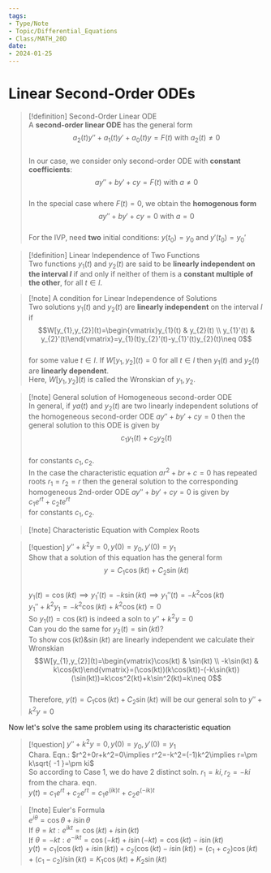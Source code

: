 ```yaml
---
tags:  
- Type/Note  
- Topic/Differential_Equations  
- Class/MATH_20D  
date:  
- 2024-01-25  
---
```

  
# Linear Second-Order ODEs  
  
> [!definition] Second-Order Linear ODE  
> A **second-order linear ODE** has the general form  
> $$a_{2}(t)y''+a_{1}(t)y'+a_{0}(t)y=F(t)\text{ with }a_{2}(t)\neq 0$$  
> In our case, we consider only second-order ODE with **constant coefficients**:  
> $$ay''+by'+cy=F(t)\text{ with }a\neq 0$$  
> In the special case where $F(t)=0$, we obtain the **homogenous form**  
> $$ay''+by'+cy=0\text{ with }a=0$$  
> For the IVP, need **two** initial conditions: $y(t_{0})=y_{0}$ and $y'(t_{0})=y_{0}'$  
  
> [!definition] Linear Independence of Two Functions  
> Two functions $y_{1}(t)$ and $y_{2}(t)$ are said to be **linearly independent on the interval $I$** if and only if neither of them is a **constant multiple of the other**, for all $t\in I$.  
  
> [!note] A condition for Linear Independence of Solutions  
> Two solutions $y_{1}(t)$ and $y_{2}(t)$ are **linearly independent** on the interval $I$ if  
> $$W[y_{1},y_{2}](t)=\begin{vmatrix}y_{1}(t) & y_{2}(t) \\  
y_{1}'(t) & y_{2}'(t)\end{vmatrix}=y_{1}(t)y_{2}'(t)-y_{1}'(t)y_{2}(t)\neq 0$$  
> for some value $t\in I$. If $W[y_{1},y_{2}](t)=0$ for all $t\in I$ then $y_{1}(t)$ and $y_{2}(t)$ are **linearly dependent**.  
> Here, $W[y_{1},y_{2}](t)$ is called the Wronskian of $y_{1},y_{2}$.  
  
> [!note] General solution of Homogeneous second-order ODE  
> In general, if $ya(t)$ and $y_{2}(t)$ are two linearly independent solutions of the homogeneous second-order ODE $ay''+by'+cy=0$ then the general solution to this ODE is given by  
> $$c_{1}y_{1}(t)+c_{2}y_{2}(t)$$  
> for constants $c_{1},c_{2}$.  
> In the case the characteristic equation $ar^2+br+c=0$ has repeated roots $r_{1}=r_{2}=r$ then the general solution to the corresponding homogeneous 2nd-order ODE $ay''+by'+cy=0$ is given by  
> $c_{1}e^{rt}+c_{2}te^{rt}$  
> for constants $c_{1},c_{2}$.  
  
> [!note] Characteristic Equation with Complex Roots  
  
> [!question] $y''+k^2y=0,y(0)=y_{0},y'(0)=y_{1}$  
> Show that a solution of this equation has the general form  
> $$y=C_{1}\cos(kt)+C_{2}\sin(kt)$$  
> $y_{1}(t)=\cos(kt)\implies y_{1}'(t)=-k\sin(kt)\implies y_{1}''(t)=-k^2\cos(kt)$  
> $y_{1}''+k^2y_{1}=-k^2\cos(kt)+k^2\cos(kt)=0$  
> So $y_{1}(t)=\cos(kt)$ is indeed a soln to $y''+k^2y=0$  
> Can you do the same for $y_{2}(t)=\sin(kt)$?  
> To show $\cos(kt)\&\sin(kt)$ are linearly independent we calculate their Wronskian  
> $$W[y_{1},y_{2}](t)=\begin{vmatrix}\cos(kt) & \sin(kt) \\  
-k\sin(kt) & k\cos(kt)\end{vmatrix}=(\cos(kt))(k\cos(kt))-(-k\sin(kt))(\sin(kt))=k\cos^2(kt)+k\sin^2(kt)=k\neq 0$$  
> Therefore, $y(t)=C_{1}\cos(kt)+C_{2}\sin(kt)$ will be our general soln to $y''+k^2y=0$  
  
Now let's solve the same problem using its characteristic equation  
  
> [!question] $y''+k^2y=0,y(0)=y_{0},y'(0)=y_{1}$  
> Chara. Eqn.: $r^2+0r+k^2=0\implies r^2=-k^2=(-1)k^2\implies r=\pm k\sqrt{ -1 }=\pm ki$  
> So according to Case 1, we do have 2 distinct soln. $r_{1}=ki,r_{2}=-ki$ from the chara. eqn.  
> $y(t)=c_{1}e^{rt}+c_{2}e^{rt}=c_{1}e^{(ik)t}+c_{2}e^{(-ik)t}$  
  
> [!note] Euler's Formula  
> $e^{i\theta}=\cos \theta+i\sin \theta$  
> If $\theta=kt: e^{ikt}=\cos(kt)+i\sin(kt)$  
> If $\theta=-kt: e^{-ikt}=\cos(-kt)+i\sin(-kt)=\cos(kt)-i\sin(kt)$  
> $y(t)=c_{1}(\cos(kt)+i\sin(kt))+c_{2}(\cos(kt)-i\sin(kt))=(c_{1}+c_{2})\cos(kt)+(c_{1}-c_{2})i\sin(kt)=K_{1}\cos(kt)+K_{2}\sin(kt)$  
